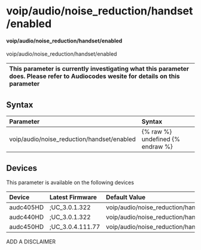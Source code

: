 ﻿---
description: voip/audio/noise_reduction/handset/enabled
search: false
---

# voip/audio/noise_reduction/handset/enabled

#### voip/audio/noise_reduction/handset/enabled

voip/audio/noise_reduction/handset/enabled


| This parameter is currently investigating what this parameter does. Please refer to Audiocodes wesite for details on this parameter | 
| :--- |

## Syntax
| Parameter | Syntax |
| :--- | :--- |
|voip/audio/noise_reduction/handset/enabled | {% raw %} undefined {% endraw %}|

## Devices
This parameter is available on the following devices

| Device | Latest Firmware | Default Value |
|:---|:---|:---|
| audc405HD | ;UC_3.0.1.322 | voip/audio/noise_reduction/handset/enabled=1 
| audc440HD | ;UC_3.0.1.322 | voip/audio/noise_reduction/handset/enabled=1 
| audc450HD | ;UC_3.0.4.111.77 | voip/audio/noise_reduction/handset/enabled=1 

ADD A DISCLAIMER

